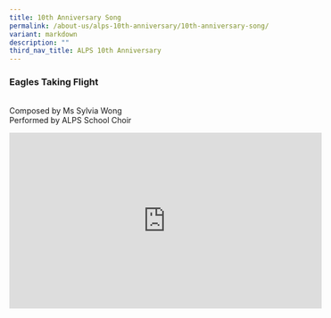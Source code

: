 ```yaml
---
title: 10th Anniversary Song
permalink: /about-us/alps-10th-anniversary/10th-anniversary-song/
variant: markdown
description: ""
third_nav_title: ALPS 10th Anniversary
---
```

### Eagles Taking Flight
<br> Composed by Ms Sylvia Wong <br> Performed by ALPS School Choir

<iframe allowfullscreen="" allow="accelerometer; autoplay; clipboard-write; encrypted-media; gyroscope; picture-in-picture; web-share" frameborder="0" title="YouTube video player" src="https://www.youtube.com/embed/6FKYdiU3ACw?si=8PGDoxbhqssMvEwi" height="315" width="560"></iframe>